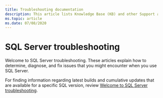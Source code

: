 ```yaml
---
title: Troubleshooting documentation
description: This article lists Knowledge Base (KB) and other Support articles for SQL Server.
ms.topic: article
ms.date: 07/08/2020
---
```

# SQL Server troubleshooting

Welcome to SQL Server troubleshooting. These articles explain how to determine, diagnose, and fix issues that you might encounter when you use SQL Server.

For finding information regarding latest builds and cumulative updates that are available for a specific SQL version, review [Welcome to SQL Server troubleshooting](/troubleshoot/sql/general/determine-version-edition-update-level).
